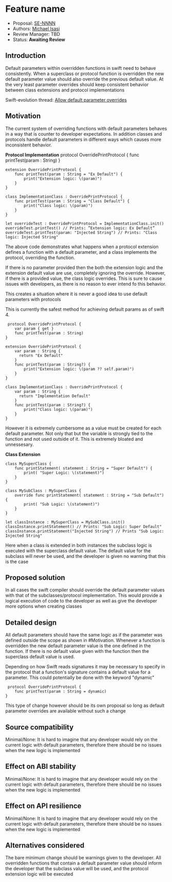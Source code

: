 # Feature name

* Proposal: [SE-NNNN](NNNN-filename.md)
* Authors: [Michael Isasi](https://github.com/Jetmax25)
* Review Manager: TBD
* Status: **Awaiting Review**

## Introduction

Default parameters within overridden functions in swift need to behave consistently. When a superclass or protocol function 
is overridden the new default parameter value should also override the previous default value. At the very least parameter overrides 
should keep consistent behavior between class extensions and protocol implementations


Swift-evolution thread: [Allow default parameter overrides](https://forums.swift.org/t/pitch-allow-default-parameter-overrides/10673)

## Motivation

The current system of overriding functions with default parameters behaves in a way that is counter to developer expectations.
In addition classes and protocols handle default parameters in different ways which causes more inconsistent behavior. 

**Protocol Implementation**
    protocol OverridePrintProtocol {
        func printTest(param : String)
    }

    extension OverridePrintProtocol {
        func printTest(param : String = "Ex Default") {
            print("Extension logic: \(param)")
        }
    }

    class ImplementationClass : OverridePrintProtocol {
        func printTest(param : String = "Class Default") {
            print("Class logic: \(param)")
        }
    }

    let overrideTest : OverridePrintProtocol = ImplementationClass.init() 
    overrideTest.printTest() // Prints: ”Extension logic: Ex Default”
    overrideTest.printTest(param: "Injected String") // Prints: "Class logic: Injected String"
    
The above code demonstrates what happens when a protocol extension defines a function with a default parameter, and a class
implements the protocol, overriding the function. 

If there is no parameter provided then the both the extension logic and the extension default value are use, completely ignoring the override. However, if there is a provided value, the class logic overrides. This is sure to cause issues with developers, as there is no reason to ever intend fo this behavior.

This creates a situation where it is never a good idea to use default parameters with protocols

This is currently the safest method for achieving default params as of swift 4. 

     protocol OverridePrintProtocol {
        var param { get }
        func printTest(param : String)
    }

    extension OverridePrintProtocol {
        var param : String {
          return "Ex Default"
        }
        func printTest(param : String?) {
            print("Extension logic: \(param ?? self.param)")
        }
    }

    class ImplementationClass : OverridePrintProtocol {
        var param : String {
          return "Implementation Default"
        }
        func printTest(param : String?) {
            print("Class logic: \(param)")
        }
    }
    
However it is extremely cumbersome as a value must be created for each default parameter. Not only that but the variable is strongly tied to the function and not used outside of it. This is extremely bloated and unnessesary.
    
**Class Extension**

    class MySuperClass {
        func printStatement( statement : String = "Super Default") {
            print( "Super Logic: \(statement)")
        }
    }

    class MySubClass : MySuperClass {
        override func printStatement( statement : String = "Sub Default") {
            print( "Sub Logic: \(statement)")
        }
    }

    let classInstance : MySuperClass = MySubClass.init()
    classInstance.printStatement() // Prints: "Sub Logic: Super Default" 
    classInstance.printStatement("Injected String") // Prints "Sub Logic: Injected String"
    
Here when a class is extended in both instances the subclass logic is executed with the superclass default value. The default value for the subclass will never be used, and the developer is given no warning that this is the case

## Proposed solution

In all cases the swift compiler should override the default parameter values with that of the subclasses/protocol implementation. This would provide a logical execution of code to the developer as well as give the developer more options when creating classes

## Detailed design

All default parameters should have the same logic as if the parameter was defined outside the scope as shown in #Motivation.  Whenever a function is overridden the new default parameter value is the one defined in the function. If there is no default value given with the function then the superclass default value is used. 

Depending on how Swift reads signatures it may be necessary to specify in the protocol that a function's signature contains a default value for a parameter. This could potentially be done with the keyword "dynamic"

     protocol OverridePrintProtocol {
        func printTest(param : String = dynamic)
    }

This type of change however should be its own proposal so long as default parameter overrides are available without such a change

## Source compatibility
Minimal/None: It is hard to imagine that any developer would rely on the current logic with default parameters, therefore there should be no issues when the new logic is implemented

## Effect on ABI stability
Minimal/None: It is hard to imagine that any developer would rely on the current logic with default parameters, therefore there should be no issues when the new logic is implemented


## Effect on API resilience
Minimal/None: It is hard to imagine that any developer would rely on the current logic with default parameters, therefore there should be no issues when the new logic is implemented

## Alternatives considered

The bare minimum change should be warnings given to the developer. All overridden functions that contain a default parameter value should inform the developer that the subclass value will be used, and the protocol extension logic will be executed


